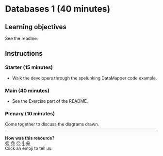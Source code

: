 # Databases 1 (40 minutes)

## Learning objectives

See the readme.

## Instructions

### Starter (15 minutes)

* Walk the developers through the spelunking DataMapper code example.

### Main (40 minutes)

* See the Exercise part of the README.

### Plenary (10 minutes)

Come together to discuss the diagrams drawn.

<!-- BEGIN GENERATED SECTION DO NOT EDIT -->

---

**How was this resource?**  
[😫](https://airtable.com/shrUJ3t7KLMqVRFKR?prefill_Repository=skills-workshops&prefill_File=week-4/diagramming_databases_with_datamapper/COACH_INSTRUCTIONS.md&prefill_Sentiment=😫) [😕](https://airtable.com/shrUJ3t7KLMqVRFKR?prefill_Repository=skills-workshops&prefill_File=week-4/diagramming_databases_with_datamapper/COACH_INSTRUCTIONS.md&prefill_Sentiment=😕) [😐](https://airtable.com/shrUJ3t7KLMqVRFKR?prefill_Repository=skills-workshops&prefill_File=week-4/diagramming_databases_with_datamapper/COACH_INSTRUCTIONS.md&prefill_Sentiment=😐) [🙂](https://airtable.com/shrUJ3t7KLMqVRFKR?prefill_Repository=skills-workshops&prefill_File=week-4/diagramming_databases_with_datamapper/COACH_INSTRUCTIONS.md&prefill_Sentiment=🙂) [😀](https://airtable.com/shrUJ3t7KLMqVRFKR?prefill_Repository=skills-workshops&prefill_File=week-4/diagramming_databases_with_datamapper/COACH_INSTRUCTIONS.md&prefill_Sentiment=😀)  
Click an emoji to tell us.

<!-- END GENERATED SECTION DO NOT EDIT -->
